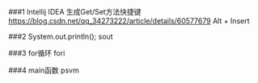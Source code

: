 ###1 Intellij IDEA 生成Get/Set方法快捷键
https://blog.csdn.net/qq_34273222/article/details/60577679
Alt + Insert 

###2 System.out.println();
sout

###3 for循环
fori

###4 main函数
psvm